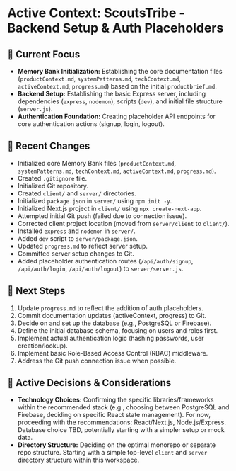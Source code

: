 # Active Context: ScoutsTribe - Backend Setup & Auth Placeholders

## 🎯 Current Focus

- **Memory Bank Initialization:** Establishing the core documentation files (`productContext.md`, `systemPatterns.md`, `techContext.md`, `activeContext.md`, `progress.md`) based on the initial `productbrief.md`.
- **Backend Setup:** Establishing the basic Express server, including dependencies (`express`, `nodemon`), scripts (`dev`), and initial file structure (`server.js`).
- **Authentication Foundation:** Creating placeholder API endpoints for core authentication actions (signup, login, logout).

## 📝 Recent Changes

- Initialized core Memory Bank files (`productContext.md`, `systemPatterns.md`, `techContext.md`, `activeContext.md`, `progress.md`).
- Created `.gitignore` file.
- Initialized Git repository.
- Created `client/` and `server/` directories.
- Initialized `package.json` in `server/` using `npm init -y`.
- Initialized Next.js project in `client/` using `npx create-next-app`.
- Attempted initial Git push (failed due to connection issue).
- Corrected client project location (moved from `server/client` to `client/`).
- Installed `express` and `nodemon` in `server/`.
- Added `dev` script to `server/package.json`.
- Updated `progress.md` to reflect server setup.
- Committed server setup changes to Git.
- Added placeholder authentication routes (`/api/auth/signup`, `/api/auth/login`, `/api/auth/logout`) to `server/server.js`.

## 🚀 Next Steps

1.  Update `progress.md` to reflect the addition of auth placeholders.
2.  Commit documentation updates (activeContext, progress) to Git.
3.  Decide on and set up the database (e.g., PostgreSQL or Firebase).
4.  Define the initial database schema, focusing on users and roles first.
5.  Implement actual authentication logic (hashing passwords, user creation/lookup).
6.  Implement basic Role-Based Access Control (RBAC) middleware.
7.  Address the Git push connection issue when possible.

## 🤔 Active Decisions & Considerations

- **Technology Choices:** Confirming the specific libraries/frameworks within the recommended stack (e.g., choosing between PostgreSQL and Firebase, deciding on specific React state management). For now, proceeding with the recommendations: React/Next.js, Node.js/Express. Database choice TBD, potentially starting with a simpler setup or mock data.
- **Directory Structure:** Deciding on the optimal monorepo or separate repo structure. Starting with a simple top-level `client` and `server` directory structure within this workspace.